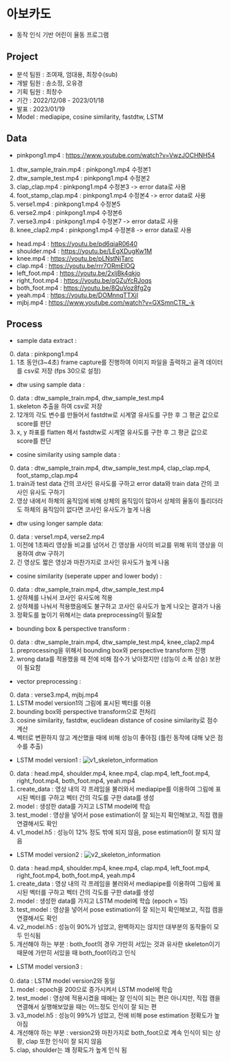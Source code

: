 # 아보카도
- 동작 인식 기반 어린이 율동 프로그램

## Project
- 분석 팀원 : 조여재, 엄대용, 최창수(sub)
- 개발 팀원 : 송소정, 오유경
- 기획 팀원 : 최창수
- 기간 : 2022/12/08 - 2023/01/18
- 발표 : 2023/01/19
- Model : mediapipe, cosine similarity, fastdtw, LSTM
 
## Data
- pinkpong1.mp4 : https://www.youtube.com/watch?v=VwzJOCHNH54
 1. dtw_sample_train.mp4 : pinkpong1.mp4 수정본1
 2. dtw_sample_test.mp4 : pinkpong1.mp4 수정본2
 3. clap_clap.mp4 : pinkpong1.mp4 수정본3 -> error data로 사용
 4. foot_stamp_clap.mp4 : pinkpong1.mp4 수정본4 -> error data로 사용
 5. verse1.mp4 : pinkpong1.mp4 수정본5
 6. verse2.mp4 : pinkpong1.mp4 수정본6
 7. verse3.mp4 : pinkpong1.mp4 수정본7 -> error data로 사용
 8. knee_clap2.mp4 : pinkpong1.mp4 수정본8 -> error data로 사용
 
- head.mp4 : https://youtu.be/pd6qiaR0640
- shoulder.mp4 : https://youtu.be/LEgXDugKw1M
- knee.mp4 : https://youtu.be/pLNstNjTarc
- clap.mp4 : https://youtu.be/rrr7ORmElOQ
- left_foot.mp4 : https://youtu.be/2xljBk4qkjo
- right_foot.mp4 : https://youtu.be/qGZuYcRJoqs
- both_foot.mp4 : https://youtu.be/8QuVoz8fg2g
- yeah.mp4 : https://youtu.be/DOMnnqTTXjI
- mjbj.mp4 : https://www.youtube.com/watch?v=GXSmnCTR_-k
 
## Process
- sample data extract : 
 0. data : pinkpong1.mp4
 1. 1초 동안(3~4초) frame capture를 진행하여 이미지 파일을 출력하고 골격 데이터를 csv로 저장 (fps 30으로 설정)
 
- dtw using sample data :
 0. data : dtw_sample_train.mp4, dtw_sample_test.mp4
 1. skeleton 추출을 하여 csv로 저장
 2. 12개의 각도 변수를 만들어서 fastdtw로 시계열 유사도를 구한 후 그 평균 값으로 score를 판단
 3. x, y 좌표를 flatten 해서 fastdtw로 시계열 유사도를 구한 후 그 평균 값으로 score를 판단
 
- cosine similarity using sample data : 
 0. data : dtw_sample_train.mp4, dtw_sample_test.mp4, clap_clap.mp4, foot_stamp_clap.mp4
 1. train과 test data 간의 코사인 유사도를 구하고 error data와 train data 간의 코사인 유사도 구하기 
 2. 영상 내에서 하체의 움직임에 비해 상체의 움직임이 많아서 상체의 율동이 틀리더라도 하체의 움직임이 없다면 코사인 유사도가 높게 나옴
 
- dtw using longer sample data: 
 0. data : verse1.mp4, verse2.mp4
 1. 이전에 1초짜리 영상들 비교를 넘어서 긴 영상들 사이의 비교를 위해 위의 영상을 이용하여 dtw 구하기
 2. 긴 영상도 짧은 영상과 마찬가지로 코사인 유사도가 높게 나옴
 
 - cosine similarity (seperate upper and lower body) :
 0. data : dtw_sample_train.mp4, dtw_sample_test.mp4
 1. 상하체를 나눠서 코사인 유사도에 적용
 2. 상하체를 나눠서 적용했음에도 불구하고 코사인 유사도가 높게 나오는 결과가 나옴
 3. 정확도를 높이기 위해서는 data preprocessing이 필요함
 
 - bounding box & perspective transform : 
 0. data : dtw_sample_train.mp4, dtw_sample_test.mp4, knee_clap2.mp4
 1. preprocessing을 위해서 bounding box와 perspective transform 진행
 2. wrong data를 적용했을 때 전에 비해 점수가 낮아졌지만 (성능이 소폭 상승) 보완이 필요함
 
 - vector preprocessing : 
 0. data : verse3.mp4, mjbj.mp4
 1. LSTM model version1의 그림에 표시된 벡터를 이용
 2. bounding box와 perspective transform으로 전처리
 3. cosine similarity, fastdtw, euclidean distance of cosine similarity로 점수 계산
 4. 벡터로 변환하지 않고 계산했을 때에 비해 성능이 좋아짐 (틀린 동작에 대해 낮은 점수를 추출)
 
 - LSTM model version1 :
 ![v1_skeleton_information](https://user-images.githubusercontent.com/109574182/211456133-044905fd-415d-4de4-9870-4c19f648aadd.jpg)
 0. data : head.mp4, shoulder.mp4, knee.mp4, clap.mp4, left_foot.mp4, right_foot.mp4, both_foot.mp4, yeah.mp4
 1. create_data : 영상 내의 각 프레임을 불러와서 mediapipe를 이용하여 그림에 표시된 벡터를 구하고 벡터 간의 각도를 구한 data를 생성
 2. model : 생성한 data를 가지고 LSTM model에 학습
 3. test_model : 영상을 넣어서 pose estimation이 잘 되는지 확인해보고, 직접 캠을 연결해서도 확인
 4. v1_model.h5 : 성능이 12% 정도 밖에 되지 않음, pose estimation이 잘 되지 않음
 
 - LSTM model version2 :
 ![v2_skeleton_information](https://user-images.githubusercontent.com/109574182/211456698-d79636fd-3f8c-4117-a618-16391783a932.jpg)
 0. data : head.mp4, shoulder.mp4, knee.mp4, clap.mp4, left_foot.mp4, right_foot.mp4, both_foot.mp4, yeah.mp4
 1. create_data : 영상 내의 각 프레임을 불러와서 mediapipe를 이용하여 그림에 표시된 벡터를 구하고 벡터 간의 각도를 구한 data를 생성
 2. model : 생성한 data를 가지고 LSTM model에 학습 (epoch = 15)
 3. test_model : 영상을 넣어서 pose estimation이 잘 되는지 확인해보고, 직접 캠을 연결해서도 확인
 4. v2_model.h5 : 성능이 90%가 넘었고, 완벽하지는 않지만 대부분의 동작들이 모두 인식됨
 5. 개선해야 하는 부분 : both_foot의 경우 가만히 서있는 것과 유사한 skeleton이기 때문에 가만히 서있을 때 both_foot이라고 인식
 
 - LSTM model version3 :
 0. data : LSTM model version2와 동일
 1. model : epoch을 200으로 증가시켜서 LSTM model에 학습
 2. test_model : 영상에 적용시켰을 때에는 잘 인식이 되는 편은 아니지만, 직접 캠을 연결해서 실행해보았을 때는 어느정도 인식이 잘 되는 편
 3. v3_model.h5 : 성능이 99%가 넘었고, 전에 비해 pose estimation 정확도가 높아짐
 4. 개선해야 하는 부분 : version2와 마찬가지로 both_foot으로 계속 인식이 되는 상황, clap 또한 인식이 잘 되지 않음
 5. clap, shoulder는 꽤 정확도가 높게 인식 됨
